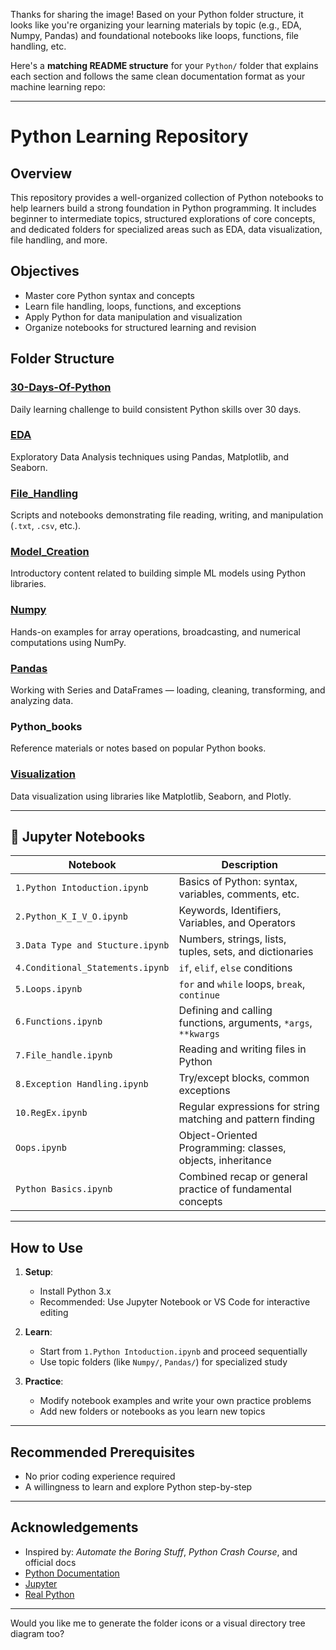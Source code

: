 Thanks for sharing the image! Based on your Python folder structure, it looks like you're organizing your learning materials by topic (e.g., EDA, Numpy, Pandas) and foundational notebooks like loops, functions, file handling, etc.

Here's a **matching README structure** for your `Python/` folder that explains each section and follows the same clean documentation format as your machine learning repo:

---

# Python Learning Repository

## Overview

This repository provides a well-organized collection of Python notebooks to help learners build a strong foundation in Python programming. It includes beginner to intermediate topics, structured explorations of core concepts, and dedicated folders for specialized areas such as EDA, data visualization, file handling, and more.

## Objectives

* Master core Python syntax and concepts
* Learn file handling, loops, functions, and exceptions
* Apply Python for data manipulation and visualization
* Organize notebooks for structured learning and revision

## Folder Structure

### [**30-Days-Of-Python**](./30-Days-Of-Python/)

Daily learning challenge to build consistent Python skills over 30 days.

### [**EDA**](./EDA/)

Exploratory Data Analysis techniques using Pandas, Matplotlib, and Seaborn.

### [**File_Handling**](./File_Handling/)

Scripts and notebooks demonstrating file reading, writing, and manipulation (`.txt`, `.csv`, etc.).

### [**Model_Creation**](./Model_Creation/)

Introductory content related to building simple ML models using Python libraries.

### [**Numpy**](./Numpy/)

Hands-on examples for array operations, broadcasting, and numerical computations using NumPy.

### [**Pandas**](./Pandas/)

Working with Series and DataFrames — loading, cleaning, transforming, and analyzing data.

### **Python_books**

Reference materials or notes based on popular Python books.

### [**Visualization**](./Visualization/)

Data visualization using libraries like Matplotlib, Seaborn, and Plotly.

---

## 📓 Jupyter Notebooks

| **Notebook**                     | **Description**                                                |
| -------------------------------- | -------------------------------------------------------------- |
| `1.Python Intoduction.ipynb`     | Basics of Python: syntax, variables, comments, etc.            |
| `2.Python_K_I_V_O.ipynb`         | Keywords, Identifiers, Variables, and Operators                |
| `3.Data Type and Stucture.ipynb` | Numbers, strings, lists, tuples, sets, and dictionaries        |
| `4.Conditional_Statements.ipynb` | `if`, `elif`, `else` conditions                                |
| `5.Loops.ipynb`                  | `for` and `while` loops, `break`, `continue`                   |
| `6.Functions.ipynb`              | Defining and calling functions, arguments, `*args`, `**kwargs` |
| `7.File_handle.ipynb`            | Reading and writing files in Python                            |
| `8.Exception Handling.ipynb`     | Try/except blocks, common exceptions                           |
| `10.RegEx.ipynb`                 | Regular expressions for string matching and pattern finding    |
| `Oops.ipynb`                     | Object-Oriented Programming: classes, objects, inheritance     |
| `Python Basics.ipynb`            | Combined recap or general practice of fundamental concepts     |

---

## How to Use

1. **Setup**:

   * Install Python 3.x
   * Recommended: Use Jupyter Notebook or VS Code for interactive editing

2. **Learn**:

   * Start from `1.Python Intoduction.ipynb` and proceed sequentially
   * Use topic folders (like `Numpy/`, `Pandas/`) for specialized study

3. **Practice**:

   * Modify notebook examples and write your own practice problems
   * Add new folders or notebooks as you learn new topics

---

## Recommended Prerequisites

* No prior coding experience required
* A willingness to learn and explore Python step-by-step

---

## Acknowledgements

* Inspired by: *Automate the Boring Stuff*, *Python Crash Course*, and official docs
* [Python Documentation](https://docs.python.org/3/)
* [Jupyter](https://jupyter.org/)
* [Real Python](https://realpython.com/)

---

Would you like me to generate the folder icons or a visual directory tree diagram too?
